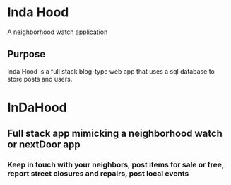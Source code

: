 # Inda Hood

A neighborhood watch application

## Purpose

Inda Hood is a full stack blog-type web app that uses a sql database to store posts and users.

# InDaHood

## Full stack app mimicking a neighborhood watch or nextDoor app

### Keep in touch with your neighbors, post items for sale or free, report street closures and repairs, post local events

